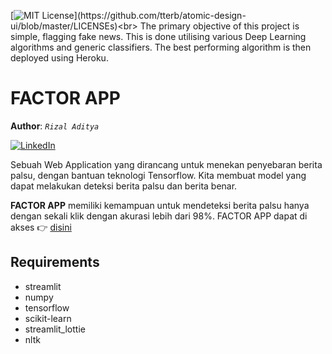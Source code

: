 [![MIT License](https://img.shields.io/apm/l/atomic-design-ui.svg?)](https://github.com/tterb/atomic-design-ui/blob/master/LICENSEs)<br>
The primary objective of this project is simple, flagging fake news. This is done utilising various Deep Learning algorithms and generic classifiers. The best performing algorithm is then deployed using Heroku.

# FACTOR APP
**Author**: *`Rizal Aditya`* <br>

[![LinkedIn](https://img.shields.io/badge/linkedin-0077B5?style=for-the-badge&logo=linkedin&logoColor=white&link=https://www.linkedin.com/in/rzladitya/)](https://www.linkedin.com/in/rzladitya/)

Sebuah Web Application yang dirancang untuk menekan penyebaran berita palsu, dengan bantuan teknologi Tensorflow. Kita membuat model yang dapat melakukan deteksi berita palsu dan berita benar.

**FACTOR APP** memiliki kemampuan untuk mendeteksi berita palsu hanya dengan sekali klik dengan akurasi lebih dari 98%. FACTOR APP dapat di akses 👉 [disini](https://fake-true-detector.herokuapp.com/)


## Requirements

- streamlit
- numpy
- tensorflow
- scikit-learn
- streamlit_lottie
- nltk
